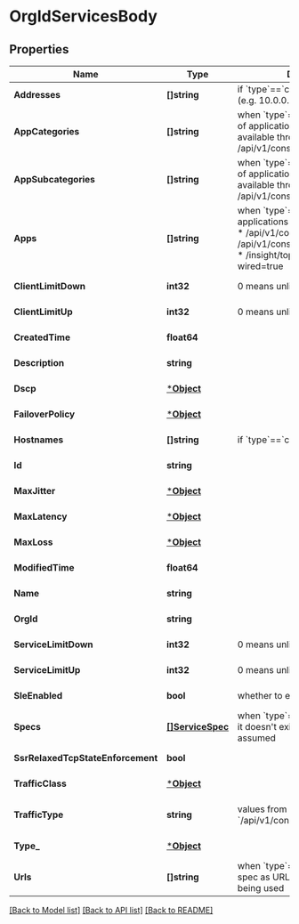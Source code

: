 # OrgIdServicesBody

## Properties
Name | Type | Description | Notes
------------ | ------------- | ------------- | -------------
**Addresses** | **[]string** | if &#x60;type&#x60;&#x3D;&#x3D;&#x60;custom&#x60;, ip subnets (e.g. 10.0.0.0/8) | [optional] [default to null]
**AppCategories** | **[]string** | when &#x60;type&#x60;&#x3D;&#x3D;&#x60;app_categories&#x60;, list of application categories are available through /api/v1/const/app_categories | [optional] [default to null]
**AppSubcategories** | **[]string** | when &#x60;type&#x60;&#x3D;&#x3D;&#x60;app_categories&#x60;, list of application categories are available through /api/v1/const/app_subcategories | [optional] [default to null]
**Apps** | **[]string** | when &#x60;type&#x60;&#x3D;&#x3D;&#x60;apps&#x60;, list of applications are available through:   * /api/v1/const/applications   * /api/v1/const/gateway_applications   * /insight/top_app_by-bytes?wired&#x3D;true | [optional] [default to null]
**ClientLimitDown** | **int32** | 0 means unlimited | [optional] [default to 0]
**ClientLimitUp** | **int32** | 0 means unlimited | [optional] [default to 0]
**CreatedTime** | **float64** |  | [optional] [default to null]
**Description** | **string** |  | [optional] [default to null]
**Dscp** | [***Object**](.md) |  | [optional] [default to null]
**FailoverPolicy** | [***Object**](.md) |  | [optional] [default to null]
**Hostnames** | **[]string** | if &#x60;type&#x60;&#x3D;&#x3D;&#x60;custom&#x60;, web filtering | [optional] [default to null]
**Id** | **string** |  | [optional] [default to null]
**MaxJitter** | [***Object**](.md) |  | [optional] [default to null]
**MaxLatency** | [***Object**](.md) |  | [optional] [default to null]
**MaxLoss** | [***Object**](.md) |  | [optional] [default to null]
**ModifiedTime** | **float64** |  | [optional] [default to null]
**Name** | **string** |  | [optional] [default to null]
**OrgId** | **string** |  | [optional] [default to null]
**ServiceLimitDown** | **int32** | 0 means unlimited | [optional] [default to 0]
**ServiceLimitUp** | **int32** | 0 means unlimited | [optional] [default to 0]
**SleEnabled** | **bool** | whether to enable measure SLE | [optional] [default to false]
**Specs** | [**[]ServiceSpec**](service_spec.md) | when &#x60;type&#x60;&#x3D;&#x3D;&#x60;custom&#x60;, optional, if it doesn&#x27;t exist, http and https is assumed | [optional] [default to null]
**SsrRelaxedTcpStateEnforcement** | **bool** |  | [optional] [default to false]
**TrafficClass** | [***Object**](.md) |  | [optional] [default to null]
**TrafficType** | **string** | values from &#x60;/api/v1/consts/traffic_types&#x60; | [optional] [default to data_best_effort]
**Type_** | [***Object**](.md) |  | [optional] [default to null]
**Urls** | **[]string** | when &#x60;type&#x60;&#x3D;&#x3D;&#x60;urls&#x60;, no need for spec as URL can encode the ports being used | [optional] [default to null]

[[Back to Model list]](../README.md#documentation-for-models) [[Back to API list]](../README.md#documentation-for-api-endpoints) [[Back to README]](../README.md)

